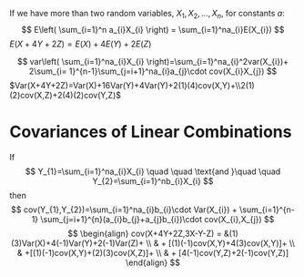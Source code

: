 If we have more than two random variables, $X_{1},X_{2},\dots,X_{n}$, for constants $a$:
$$
E\left( \sum_{i=1}^n a_{i}X_{i} \right) = \sum_{i=1}^na_{i}E(X_{i})
$$
$E(X+4Y+2Z)=E(X)+4E(Y)+2E(Z)$

$$
var\left( \sum_{i=1}^na_{i}X_{i} \right)=\sum_{i=1}^na_{i}^2var(X_{i})+ 2\sum_{i= 1}^{n-1}\sum_{j=i+1}^na_{i}a_{j}\cdot cov(X_{i}X_{j})
$$
$Var(X+4Y+2Z)=Var(X)+16Var(Y)+4Var(Y)+2(1)(4)cov(X,Y)+\\2(1)(2)cov(X,Z)+2(4)(2)cov(Y,Z)$
# Covariances of Linear Combinations
If
$$
Y_{1}=\sum_{i=1}^na_{i}X_{i} \quad \quad \text{and }\quad \quad Y_{2}=\sum_{i=1}^nb_{i}X_{i}
$$
then
$$
cov(Y_{1},Y_{2})=\sum_{i=1}^na_{i}b_{i}\cdot Var(X_{i}) + \sum_{i=1}^{n-1} \sum_{j=i+1}^{n}(a_{i}b_{j}+a_{j}b_{i})\cdot cov(X_{i},X_{j})
$$
$$
\begin{align}
cov(X+4Y+2Z,3X-Y-Z)  =  &(1)(3)Var(X)+4(-1)Var(Y)+2(-1)Var(Z)+ \\
   & + [(1)(-1)cov(X,Y)+4(3)cov(X,Y)]+ \\
 & +[(1)(-1)cov(X,Y)+(2)(3)cov(X,Z)]+ \\
  & + [4(-1)cov(Y,Z)+2(-1)cov(Y,Z)]
\end{align}
$$


